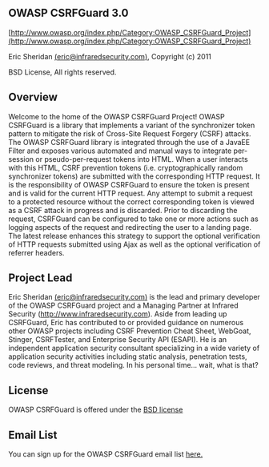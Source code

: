 ## OWASP CSRFGuard 3.0

[http://www.owasp.org/index.php/Category:OWASP_CSRFGuard_Project](http://www.owasp.org/index.php/Category:OWASP_CSRFGuard_Project)

Eric Sheridan [(eric@infraredsecurity.com)](mailto:eric@infraredsecurity.com), Copyright (c) 2011

BSD License, All rights reserved.

## Overview

Welcome to the home of the OWASP CSRFGuard Project! OWASP CSRFGuard is a library that implements a variant of the synchronizer token pattern to mitigate the risk of Cross-Site Request Forgery (CSRF) attacks. The OWASP CSRFGuard library is integrated through the use of a JavaEE Filter and exposes various automated and manual ways to integrate per-session or pseudo-per-request tokens into HTML. When a user interacts with this HTML, CSRF prevention tokens (i.e. cryptographically random synchronizer tokens) are submitted with the corresponding HTTP request. It is the responsibility of OWASP CSRFGuard to ensure the token is present and is valid for the current HTTP request. Any attempt to submit a request to a protected resource without the correct corresponding token is viewed as a CSRF attack in progress and is discarded. Prior to discarding the request, CSRFGuard can be configured to take one or more actions such as logging aspects of the request and redirecting the user to a landing page. The latest release enhances this strategy to support the optional verification of HTTP requests submitted using Ajax as well as the optional verification of referrer headers.

## Project Lead

Eric Sheridan [(eric@infraredsecurity.com)](mailto:eric@infraredsecurity.com) is the lead and primary developer of the OWASP CSRFGuard project and a Managing Partner at Infrared Security (http://www.infraredsecurity.com). Aside from leading up CSRFGuard, Eric has contributed to or provided guidance on numerous other OWASP projects including CSRF Prevention Cheat Sheet, WebGoat, Stinger, CSRFTester, and Enterprise Security API (ESAPI). He is an independent application security consultant specializing in a wide variety of application security activities including static analysis, penetration tests, code reviews, and threat modeling. In his personal time... wait, what is that?

## License

OWASP CSRFGuard is offered under the [BSD license](http://www.opensource.org/licenses/bsd-license.php)

## Email List

You can sign up for the OWASP CSRFGuard email list [here.]( https://lists.owasp.org/mailman/listinfo/owasp-csrfguard)
